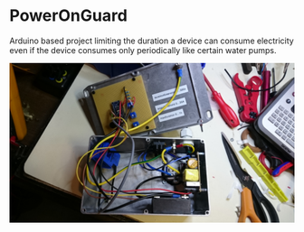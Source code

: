 # PowerOnGuard
Arduino based project limiting the duration a device can consume electricity even if the device consumes only periodically like certain water pumps.

![PowerOnGuard1](docs/DSC_0081.JPG)

